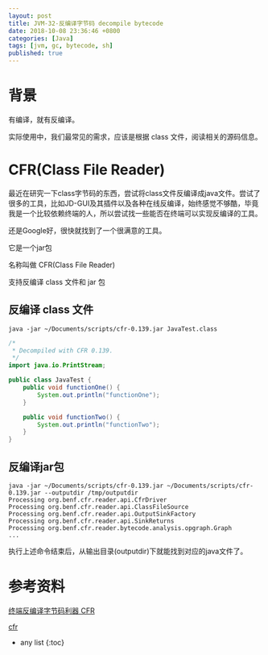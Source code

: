 ```yaml
---
layout: post
title: JVM-32-反编译字节码 decompile bytecode
date: 2018-10-08 23:36:46 +0800
categories: [Java]
tags: [jvm, gc, bytecode, sh]
published: true
---
```


# 背景

有编译，就有反编译。

实际使用中，我们最常见的需求，应该是根据 class 文件，阅读相关的源码信息。

# CFR(Class File Reader)

最近在研究一下class字节码的东西，尝试将class文件反编译成java文件。尝试了很多的工具，比如JD-GUI及其插件以及各种在线反编译，始终感觉不够酷，毕竟我是一个比较依赖终端的人，所以尝试找一些能否在终端可以实现反编译的工具。

还是Google好，很快就找到了一个很满意的工具。

它是一个jar包

名称叫做 CFR(Class File Reader)

支持反编译 class 文件和 jar 包

## 反编译 class 文件

```
java -jar ~/Documents/scripts/cfr-0.139.jar JavaTest.class
```

```java
/*
 * Decompiled with CFR 0.139.
 */
import java.io.PrintStream;

public class JavaTest {
    public void functionOne() {
        System.out.println("functionOne");
    }

    public void functionTwo() {
        System.out.println("functionTwo");
    }
}
```

## 反编译jar包

```
java -jar ~/Documents/scripts/cfr-0.139.jar ~/Documents/scripts/cfr-0.139.jar --outputdir /tmp/outputdir
Processing org.benf.cfr.reader.api.CfrDriver
Processing org.benf.cfr.reader.api.ClassFileSource
Processing org.benf.cfr.reader.api.OutputSinkFactory
Processing org.benf.cfr.reader.api.SinkReturns
Processing org.benf.cfr.reader.bytecode.analysis.opgraph.Graph
...
```

执行上述命令结束后，从输出目录(outputdir)下就能找到对应的java文件了。

# 参考资料

[终端反编译字节码利器 CFR](https://droidyue.com/blog/2019/02/24/decompile-class-file-command-line/)

[cfr](http://www.benf.org/other/cfr/index.html)

* any list
{:toc}